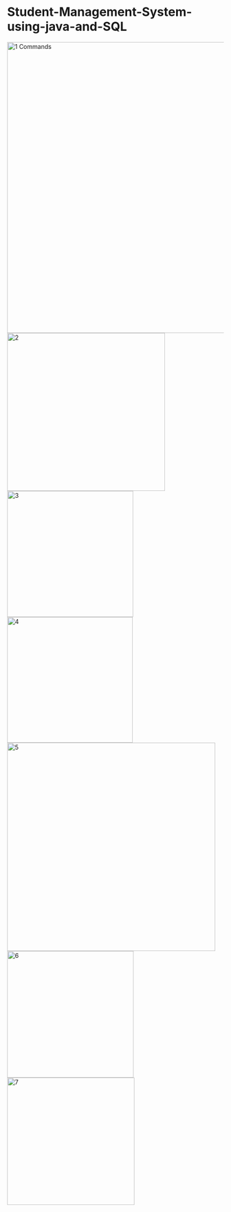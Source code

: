 # Student-Management-System-using-java-and-SQL

<img width="676" alt="1  Commands" src="https://user-images.githubusercontent.com/68269960/132125647-f3111bd4-ec9f-49bf-878f-05d95bd1aeda.PNG">
<img width="367" alt="2" src="https://user-images.githubusercontent.com/68269960/132125695-8905c16b-b18e-4feb-ae4d-60fe7da94503.PNG">
<img width="293" alt="3" src="https://user-images.githubusercontent.com/68269960/132125699-0dc041d2-f535-4e1f-9830-afda6c6d5394.PNG">
<img width="292" alt="4" src="https://user-images.githubusercontent.com/68269960/132125705-6cb70ddc-4b4d-4228-b1f7-7f2be5d86062.PNG">
<img width="484" alt="5" src="https://user-images.githubusercontent.com/68269960/132125709-f54200c9-48bb-45a4-897e-fb473414c7fe.PNG">
<img width="294" alt="6" src="https://user-images.githubusercontent.com/68269960/132125713-b10ced53-b661-4865-9af7-18259bb705c2.PNG">
<img width="296" alt="7" src="https://user-images.githubusercontent.com/68269960/132125715-c5a83d5d-4286-4a51-b041-288a20a3d81e.PNG">


